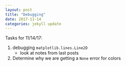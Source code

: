 ```yaml
---
layout: post
title: "Debugging"
date: 2017-11-14
categories: jekyll update
---
```


Tasks for 11/14/17:
1. debugging `matplotlib.lines.Line2D`
    * look at notes from last posts
2. Determine why we are getting a `None` error for colors
